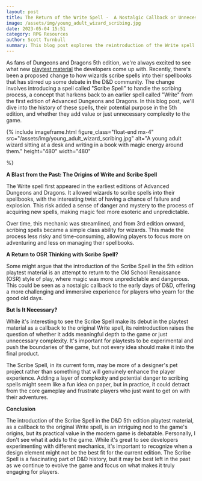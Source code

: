 ```yaml
---
layout: post
title: The Return of the Write Spell -  A Nostalgic Callback or Unnecessary Complexity?
image: /assets/img/young_adult_wizard_scribing.jpg
date: 2023-05-04 15:51
category: RPG Resources
author: Scott Turnbull
summary: This blog post explores the reintroduction of the Write spell in the D&D 5th edition playtest material, discussing its origins, potential purpose, and whether it adds meaningful depth or unnecessary complexity to the game.
---
```


As fans of Dungeons and Dragons 5th edition, we're always excited to see what new <a href="https://www.dndbeyond.com/sources/one-dnd/ph-playtest-5" target="_blank" rel="noreferrer noopener">playtest material</a> the developers come up with. Recently, there's been a proposed change to how wizards scribe spells into their spellbooks that has stirred up some debate in the D&D community. The change involves introducing a spell called "Scribe Spell" to handle the scribing process, a concept that harkens back to an earlier spell called "Write" from the first edition of Advanced Dungeons and Dragons. In this blog post, we'll dive into the history of these spells, their potential purpose in the 5th edition, and whether they add value or just unnecessary complexity to the game.

{% include imageframe.html
  figure_class="float-end mx-4"
  src="/assets/img/young_adult_wizard_scribing.jpg"
  alt="A young adult wizard sitting at a desk and writing in a book with magic energy around them."
  height="480" width="480"

 %}

**A Blast from the Past: The Origins of Write and Scribe Spell**

The Write spell first appeared in the earliest editions of Advanced Dungeons and Dragons. It allowed wizards to scribe spells into their spellbooks, with the interesting twist of having a chance of failure and explosion. This risk added a sense of danger and mystery to the process of acquiring new spells, making magic feel more esoteric and unpredictable.

Over time, this mechanic was streamlined, and from 3rd edition onward, scribing spells became a simple class ability for wizards. This made the process less risky and time-consuming, allowing players to focus more on adventuring and less on managing their spellbooks.

**A Return to OSR Thinking with Scribe Spell?**

Some might argue that the introduction of the Scribe Spell in the 5th edition playtest material is an attempt to return to the Old School Renaissance (OSR) style of play, where magic was more unpredictable and dangerous. This could be seen as a nostalgic callback to the early days of D&D, offering a more challenging and immersive experience for players who yearn for the good old days.

**But Is It Necessary?**

While it's interesting to see the Scribe Spell make its debut in the playtest material as a callback to the original Write spell, its reintroduction raises the question of whether it adds meaningful depth to the game or just unnecessary complexity. It's important for playtests to be experimental and push the boundaries of the game, but not every idea should make it into the final product.

The Scribe Spell, in its current form, may be more of a designer's pet project rather than something that will genuinely enhance the player experience. Adding a layer of complexity and potential danger to scribing spells might seem like a fun idea on paper, but in practice, it could detract from the core gameplay and frustrate players who just want to get on with their adventures.

**Conclusion**

The introduction of the Scribe Spell in the D&D 5th edition playtest material, as a callback to the original Write spell, is an intriguing nod to the game's origins, but its practical value in the modern game is debatable. Personally, I don't see what it adds to the game. While it's great to see developers experimenting with different mechanics, it's important to recognize when a design element might not be the best fit for the current edition. The Scribe Spell is a fascinating part of D&D history, but it may be best left in the past as we continue to evolve the game and focus on what makes it truly engaging for players.